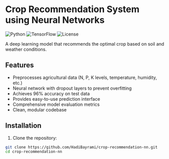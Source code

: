 
# Crop Recommendation System using Neural Networks

![Python](https://img.shields.io/badge/Python-3.8%2B-blue)
![TensorFlow](https://img.shields.io/badge/TensorFlow-2.x-orange)
![License](https://img.shields.io/badge/License-MIT-green)


A deep learning model that recommends the optimal crop based on soil and weather conditions.

## Features

- Preprocesses agricultural data (N, P, K levels, temperature, humidity, etc.)
- Neural network with dropout layers to prevent overfitting
- Achieves 96% accuracy on test data
- Provides easy-to-use prediction interface
 - Comprehensive model evaluation metrics
- Clean, modular codebase

## Installation

1. Clone the repository:
```bash
git clone https://github.com/HadiBayrami/crop-recommendation-nn.git
cd crop-recommendation-nn



